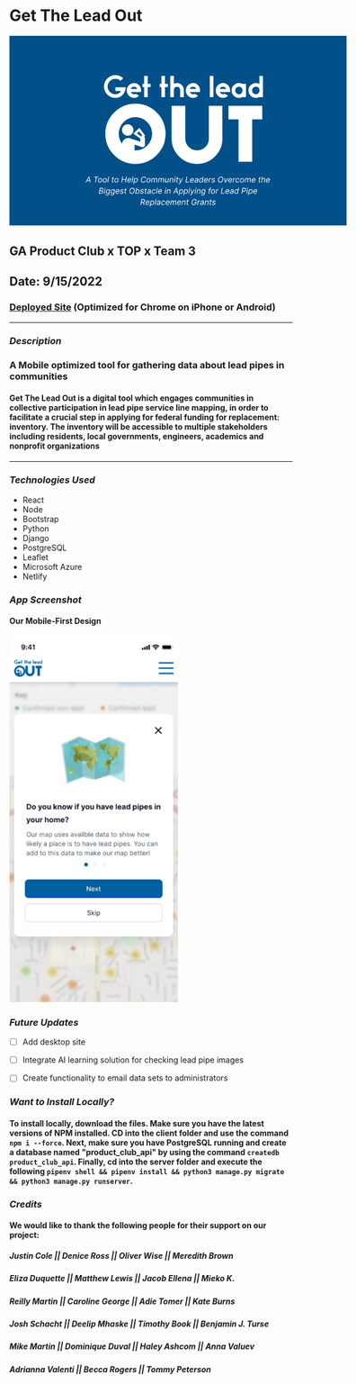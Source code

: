 # Get The Lead Out

<img src="https://github.com/LawrenceOL/gettheleadout/blob/main/assets/title.png?raw=true" style="max-width: 600px;">


## GA Product Club x TOP x Team 3

## Date: 9/15/2022


### [Deployed Site](https://gettheleadout.netlify.app/) (Optimized for Chrome on iPhone or Android)
---

### ***Description***

### A Mobile optimized tool for gathering data about lead pipes in communities
#### Get The Lead Out is a digital tool which engages communities in collective participation in lead pipe service line mapping, in order to facilitate a crucial step in applying for federal funding for replacement: inventory.  The inventory will be accessible to multiple stakeholders including residents, local governments, engineers, academics and nonprofit organizations

---

### ***Technologies Used***

- React
- Node
- Bootstrap
- Python
- Django
- PostgreSQL
- Leaflet
- Microsoft Azure
- Netlify



### ***App Screenshot***

#### Our Mobile-First Design

<img src="https://github.com/LawrenceOL/gettheleadout/blob/main/assets/screenshot.png?raw=true" style="width: 300px; ">

### ***Future Updates***

- [ ] Add desktop site
- [ ] Integrate AI learning solution for checking lead pipe images
- [ ] Create functionality to email data sets to administrators 


### ***Want to Install Locally?***
#### To install locally, download the files. Make sure you have the latest versions of NPM installed. CD into the client folder and use the command `npm i --force`. Next, make sure you have PostgreSQL running and create a database named "product_club_api" by using the command `createdb product_club_api`. Finally, cd into the server folder and execute the following `pipenv shell && pipenv install && python3 manage.py migrate && python3 manage.py runserver`.

### ***Credits***
#### We would like to thank the following people for their support on our project:
##### Justin Cole || Denice Ross || Oliver Wise || Meredith Brown
##### Eliza Duquette || Matthew Lewis || Jacob Ellena || Mieko K.
##### Reilly Martin || Caroline George || Adie Tomer || Kate Burns
##### Josh Schacht || Deelip Mhaske || Timothy Book || Benjamin J. Turse  
##### Mike Martin || Dominique Duval || Haley Ashcom || Anna Valuev
##### Adrianna Valenti || Becca Rogers || Tommy Peterson






